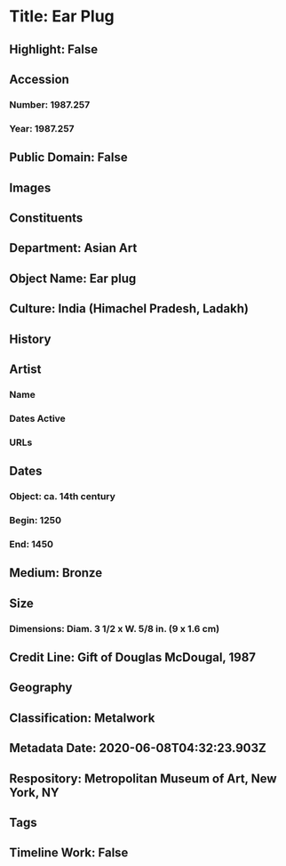 # Title: Ear Plug
## Highlight: False
## Accession
### Number: 1987.257
### Year: 1987.257
## Public Domain: False
## Images
## Constituents
## Department: Asian Art
## Object Name: Ear plug
## Culture: India (Himachel Pradesh, Ladakh)
## History
## Artist
### Name
### Dates Active
### URLs
## Dates
### Object: ca. 14th century
### Begin: 1250
### End: 1450
## Medium: Bronze
## Size
### Dimensions: Diam. 3 1/2  x  W. 5/8 in. (9 x 1.6 cm)
## Credit Line: Gift of Douglas McDougal, 1987
## Geography
## Classification: Metalwork
## Metadata Date: 2020-06-08T04:32:23.903Z
## Respository: Metropolitan Museum of Art, New York, NY
## Tags
## Timeline Work: False